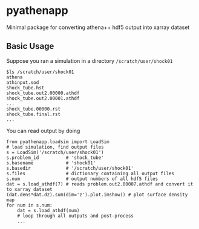 # pyathenapp
Minimal package for converting athena++ hdf5 output into xarray dataset

## Basic Usage
Suppose you ran a simulation in a directory `/scratch/user/shock01`
```
$ls /scratch/user/shock01
athena
athinput.sod
shock_tube.hst
shock_tube.out2.00000.athdf
shock_tube.out2.00001.athdf
...
shock_tube.00000.rst
shock_tube.final.rst
...
```
You can read output by doing
```
from pyathenapp.loadsim import LoadSim
# load simulation, find output files
s = LoadSim('/scratch/user/shock01')
s.problem_id          # 'shock_tube'
s.basename            # 'shock01'
s.basedir             # '/scratch/user/shock01'
s.files               # dictionary containing all output files
s.num                 # output numbers of all hdf5 files
dat = s.load_athdf(7) # reads problem.out2.00007.athdf and convert it to xarray dataset
(dat.dens*dat.dz).sum(dim='z').plot.imshow() # plot surface density map
for num in s.num:
    dat = s.load_athdf(num)
    # loop through all outputs and post-process
    ...
```
